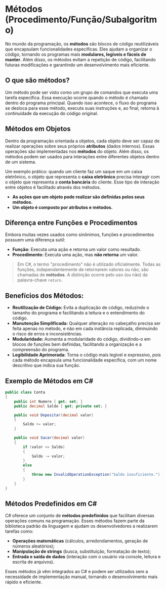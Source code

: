 # Métodos (Procedimento/Função/Subalgoritmo)

No mundo da programação, os **métodos** são blocos de código reutilizáveis que encapsulam funcionalidades específicas. Eles ajudam a organizar o código, tornando os programas mais **modulares, legíveis e fáceis de manter**. Além disso, os métodos evitam a repetição de código, facilitando futuras modificações e garantindo um desenvolvimento mais eficiente.

## O que são métodos?

Um método pode ser visto como um grupo de comandos que executa uma tarefa específica. Essa execução ocorre quando o método é chamado dentro do programa principal. Quando isso acontece, o fluxo do programa se desloca para esse método, executa suas instruções e, ao final, retorna à continuidade da execução do código original.

## Métodos em Objetos

Dentro da programação orientada a objetos, cada objeto deve ser capaz de realizar operações sobre seus próprios **atributos** (dados internos). Essas operações são implementadas nos **métodos** do objeto. Além disso, os métodos podem ser usados para interações entre diferentes objetos dentro de um sistema.

Um exemplo prático: quando um cliente faz um saque em um caixa eletrônico, o objeto que representa o **caixa eletrônico** precisa interagir com o objeto que representa a **conta bancária** do cliente. Esse tipo de interação entre objetos é facilitado através dos métodos.

- **As ações que um objeto pode realizar são definidas pelos seus métodos.**
- **Um objeto é composto por atributos e métodos.**

## Diferença entre Funções e Procedimentos

Embora muitas vezes usados como sinônimos, funções e procedimentos possuem uma diferença sutil:

- **Função:** Executa uma ação e retorna um valor como resultado.
- **Procedimento:** Executa uma ação, mas **não retorna** um valor.

> Em C#, o termo "procedimento" não é utilizado oficialmente. Todas as funções, independentemente de retornarem valores ou não, são chamadas de **métodos**. A distinção ocorre pelo uso (ou não) da palavra-chave `return`.

## **Benefícios dos Métodos:**

- **Reutilização de Código:** Evita a duplicação de código, reduzindo o tamanho do programa e facilitando a leitura e o entendimento do código.
- **Manutenção Simplificada:** Qualquer alteração no cabeçalho precisa ser feita apenas no método, e não em cada instância replicada, diminuindo o risco de erros e inconsistências.
- **Modularidade:** Aumenta a modularidade do código, dividindo-o em blocos de funções bem definidas, facilitando a organização e a compreensão do programa.
- **Legibilidade Aprimorada:** Torna o código mais legível e expressivo, pois cada método encapsula uma funcionalidade específica, com um nome descritivo que indica sua função.

## Exemplo de Métodos em C#

```csharp
public class Conta
{
    public int Numero { get; set; }
    public decimal Saldo { get; private set; }

    public void Depositar(decimal valor)
    {
        Saldo += valor;
    }

    public void Sacar(decimal valor)
    {
        if (valor <= Saldo)
        {
            Saldo -= valor;
        }
        else
        {
            throw new InvalidOperationException("Saldo insuficiente.");
        }
    }
}
```

## **Métodos Predefinidos em C#**

C# oferece um conjunto de **métodos predefinidos** que facilitam diversas operações comuns na programação. Esses métodos fazem parte da biblioteca padrão da linguagem e ajudam os desenvolvedores a realizarem tarefas como:

- **Operações matemáticas** (cálculos, arredondamentos, geração de números aleatórios);
- **Manipulação de strings** (busca, substituição, formatação de texto);
- **Entrada e saída de dados** (interação com o usuário via console, leitura e escrita de arquivos).

Esses métodos já vêm integrados ao C# e podem ser utilizados sem a necessidade de implementação manual, tornando o desenvolvimento mais rápido e eficiente.
